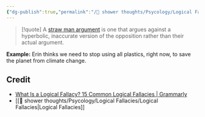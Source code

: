 ```yaml
---
{"dg-publish":true,"permalink":"/🚿 shower thoughts/Psycology/Logical Fallacies/Straw Man Fallacy/","created":"2024-03-14T21:55:53.901-05:00","updated":"2024-03-14T21:56:21.000-05:00"}
---
```


> [!quote] A [straw man argument](https://www.grammarly.com/blog/straw-man-fallacy/) is one that argues against a hyperbolic, inaccurate version of the opposition rather than their actual argument. 

**Example:** Erin thinks we need to stop using all plastics, right now, to save the planet from climate change.
## Credit 
- [What Is a Logical Fallacy? 15 Common Logical Fallacies | Grammarly](https://www.grammarly.com/blog/logical-fallacies/)
- [[🚿 shower thoughts/Psycology/Logical Fallacies/Logical Fallacies\|Logical Fallacies]]